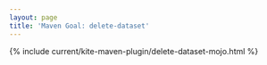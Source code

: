 ```yaml
---
layout: page
title: 'Maven Goal: delete-dataset'
---
```


{% include current/kite-maven-plugin/delete-dataset-mojo.html %}
